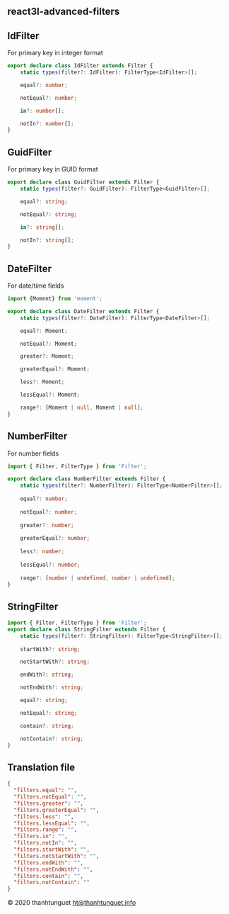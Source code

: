 react3l-advanced-filters
------------------------

## IdFilter

For primary key in integer format

```typescript
export declare class IdFilter extends Filter {
    static types(filter?: IdFilter): FilterType<IdFilter>[];

    equal?: number;

    notEqual?: number;

    in?: number[];

    notIn?: number[];
}
```

## GuidFilter

For primary key in GUID format

```typescript
export declare class GuidFilter extends Filter {
    static types(filter?: GuidFilter): FilterType<GuidFilter>[];

    equal?: string;

    notEqual?: string;

    in?: string[];

    notIn?: string[];
}
```

## DateFilter

For date/time fields

```typescript
import {Moment} from 'moment';

export declare class DateFilter extends Filter {
    static types(filter?: DateFilter): FilterType<DateFilter>[];

    equal?: Moment;

    notEqual?: Moment;

    greater?: Moment;

    greaterEqual?: Moment;

    less?: Moment;

    lessEqual?: Moment;

    range?: [Moment | null, Moment | null];
}
```

## NumberFilter

For number fields

```typescript
import { Filter, FilterType } from 'Filter';

export declare class NumberFilter extends Filter {
    static types(filter?: NumberFilter): FilterType<NumberFilter>[];
   
    equal?: number;
   
    notEqual?: number;
   
    greater?: number;
   
    greaterEqual?: number;
   
    less?: number;
   
    lessEqual?: number;
   
    range?: [number | undefined, number | undefined];
}
```

## StringFilter

```typescript
import { Filter, FilterType } from 'Filter';
export declare class StringFilter extends Filter {
    static types(filter?: StringFilter): FilterType<StringFilter>[];
    
    startWith?: string;

    notStartWith?: string;

    endWith?: string;

    notEndWith?: string;

    equal?: string;

    notEqual?: string;

    contain?: string;

    notContain?: string;
}
```

## Translation file

```json
{
  "filters.equal": "",
  "filters.notEqual": "",
  "filters.greater": "",
  "filters.greaterEqual": "",
  "filters.less": "",
  "filters.lessEqual": "",
  "filters.range": "",
  "filters.in": "",
  "filters.notIn": "",
  "filters.startWith": "",
  "filters.notStartWith": "",
  "filters.endWith": "",
  "filters.notEndWith": "",
  "filters.contain": "",
  "filters.notContain": ""
}
```

&copy; 2020 thanhtunguet <ht@thanhtunguet.info>

